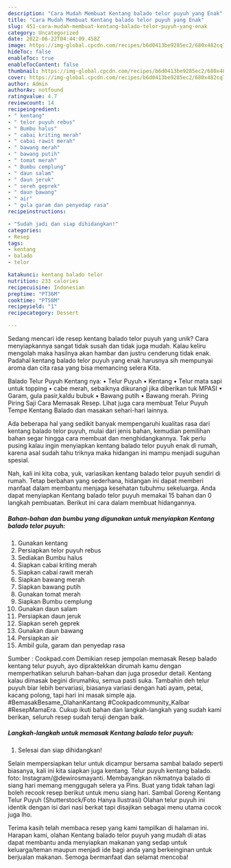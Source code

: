 ```yaml
---
description: "Cara Mudah Membuat Kentang balado telor puyuh yang Enak"
title: "Cara Mudah Membuat Kentang balado telor puyuh yang Enak"
slug: 451-cara-mudah-membuat-kentang-balado-telor-puyuh-yang-enak
category: Uncategorized
date: 2022-06-22T04:44:09.458Z
image: https://img-global.cpcdn.com/recipes/b6d0413be9285ec2/680x482cq70/kentang-balado-telor-puyuh-foto-resep-utama.jpg
hideToc: false
enableToc: true
enableTocContent: false
thumbnail: https://img-global.cpcdn.com/recipes/b6d0413be9285ec2/680x482cq70/kentang-balado-telor-puyuh-foto-resep-utama.jpg
cover: https://img-global.cpcdn.com/recipes/b6d0413be9285ec2/680x482cq70/kentang-balado-telor-puyuh-foto-resep-utama.jpg
author: Admin
authorAv: notfound
ratingvalue: 4.7
reviewcount: 14
recipeingredient:
- " kentang"
- " telor puyuh rebus"
- " Bumbu halus"
- " cabai kriting merah"
- " cabai rawit merah"
- " bawang merah"
- " bawang putih"
- " tomat merah"
- " Bumbu cemplung"
- " daun salam"
- " daun jeruk"
- " sereh geprek"
- " daun bawang"
- " air"
- " gula garam dan penyedap rasa"
recipeinstructions:

- "Sudah jadi dan siap dihidangkan!"
categories:
- Resep
tags:
- kentang
- balado
- telor

katakunci: kentang balado telor 
nutrition: 233 calories
recipecuisine: Indonesian
preptime: "PT36M"
cooktime: "PT58M"
recipeyield: "1"
recipecategory: Dessert

---
```





Sedang mencari ide resep kentang balado telor puyuh yang unik? Cara menyiapkannya sangat tidak susah dan tidak juga mudah. Kalau keliru mengolah maka hasilnya akan hambar dan justru cenderung tidak enak. Padahal kentang balado telor puyuh yang enak harusnya sih mempunyai aroma dan cita rasa yang bisa memancing selera Kita.





Balado Telur Puyuh Kentang nya: • Telur Puyuh • Kentang • Telur mata sapi untuk topping • cabe merah, sebaiknya dikurangi jika diberikan tuk MPASI • Garam, gula pasir,kaldu bubuk • Bawang putih • Bawang merah. Piring Piring Saji Cara Memasak Resep. Lihat juga cara membuat Telur Puyuh Tempe Kentang Balado dan masakan sehari-hari lainnya.

Ada beberapa hal yang sedikit banyak mempengaruhi kualitas rasa dari kentang balado telor puyuh, mulai dari jenis bahan, kemudian pemilihan bahan segar hingga cara membuat dan menghidangkannya. Tak perlu pusing kalau ingin menyiapkan kentang balado telor puyuh enak di rumah, karena asal sudah tahu triknya maka hidangan ini mampu menjadi suguhan spesial.






Nah, kali ini kita coba, yuk, variasikan kentang balado telor puyuh sendiri di rumah. Tetap berbahan yang sederhana, hidangan ini dapat memberi manfaat dalam membantu menjaga kesehatan tubuhmu sekeluarga. Anda dapat menyiapkan Kentang balado telor puyuh memakai 15 bahan dan 0 langkah pembuatan. Berikut ini cara dalam membuat hidangannya.

<!--inarticleads1-->

##### Bahan-bahan dan bumbu yang digunakan untuk menyiapkan Kentang balado telor puyuh:

1. Gunakan  kentang
1. Persiapkan  telor puyuh rebus
1. Sediakan  Bumbu halus
1. Siapkan  cabai kriting merah
1. Siapkan  cabai rawit merah
1. Siapkan  bawang merah
1. Siapkan  bawang putih
1. Gunakan  tomat merah
1. Siapkan  Bumbu cemplung
1. Gunakan  daun salam
1. Persiapkan  daun jeruk
1. Siapkan  sereh geprek
1. Gunakan  daun bawang
1. Persiapkan  air
1. Ambil  gula, garam dan penyedap rasa


Sumber : Cookpad.com Demikian resep jempolan memasak Resep balado kentang telur puyuh, ayo dipraktekkan dirumah kamu dengan memperhatikan seluruh bahan-bahan dan juga prosedur detail. Kentang kalau dimasak begini dirumahku, semua pasti suka. Tambahin deh telur puyuh biar lebih bervariasi, biasanya variasi dengan hati ayam, petai, kacang polong, tapi hari ini masak simple aja. #BemasakBesame_OlahanKantang #Cookpadcommunity_Kalbar #ResepMamaEra. Cukup ikuti bahan dan langkah-langkah yang sudah kami berikan, seluruh resep sudah teruji dengan baik. 

<!--inarticleads2-->

##### Langkah-langkah untuk memasak Kentang balado telor puyuh:


1. Selesai dan siap dihidangkan!

Selain mempersiapkan telur untuk dicampur bersama sambal balado seperti biasanya, kali ini kita siapkan juga kentang. Telur puyuh kentang balado. foto: Instagram/@dewirosmayanti. Membayangkan nikmatnya balado di siang hari memang menggugah selera ya Pins. Buat yang tidak tahan lagi boleh recook resep berikut untuk menu siang hari. Sambal Goreng Kentang Telur Puyuh (Shutterstock/Foto Hanya Ilustrasi) Olahan telur puyuh ini identik dengan isi dari nasi berkat tapi disajikan sebagai menu utama cocok juga lho. 

Terima kasih telah membaca resep yang kami tampilkan di halaman ini. Harapan kami, olahan Kentang balado telor puyuh yang mudah di atas dapat membantu anda menyiapkan makanan yang sedap untuk keluarga/teman maupun menjadi ide bagi anda yang berkeinginan untuk berjualan makanan. Semoga bermanfaat dan selamat mencoba!
